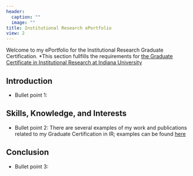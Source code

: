 ```yaml
---
header:
  caption: ""
  image: ""
title: Institutional Research ePortfolio
view: 2
---
```


Welcome to my ePortfolio for the Institutional Research Graduate Certification. *This section fullfills the requirements for [the Graduate Certificate in Institutional Research at Indiana University](https://education.indiana.edu/programs/graduate/certificate/institutional-research.html)

## Introduction
- Bullet point 1: 

## Skills, Knowledge, and Interests
- Bullet point 2: There are several examples of my work and publications related to my Graduate Certification in IR; examples can be found [here](https://kirnbauer.rbind.io/publication/)

## Conclusion
- Bullet point 3: